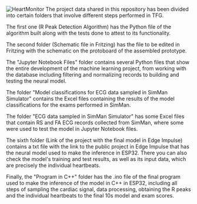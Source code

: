 ![HeartMonitor](https://github.com/Gui7621/TFG-AFIB_and_SR_detection_using_ML_in_embedded_systems/blob/main/Images/HeartMonitor.jpg=60x60)
The project data shared in this repository has been divided into certain folders that involve different steps performed in TFG.

The first one (R Peak Detection Algorithm) has the Python file of the algorithm built along with the tests done to attest to its functionality.

The second folder (Schematic file in Fritzing) has the file to be edited in Fritzing with the schematic on the protoboard of the assembled prototype.

The "Jupyter Notebook Files" folder contains several Python files that show the entire development of the machine learning project, from working with the database including filtering and normalizing records to building and testing the neural model.

The folder "Model classifications for ECG data sampled in SimMan Simulator" contains the Excel files containing the results of the model classifications for the exams performed in SimMan.

The folder "ECG data sampled in SimMan Simulator" has some Excel files that contain RS and FA ECG records collected from SimMan, where some were used to test the model in Jupyter Notebook files.

The sixth folder (Link of the project with the final model in Edge Impulse) contains a txt file with the link to the public project in Edge Impulse that has the neural model used to make the inference in ESP32. There you can also check the model's training and test results, as well as its input data, which are precisely the individual heartbeats.

Finally, the "Program in C++" folder has the .ino file of the final program used to make the inference of the model in C++ in ESP32, including all steps of sampling the cardiac signal, data processing, obtaining the R peaks and the individual heartbeats to the final 10s model and exam scores.


